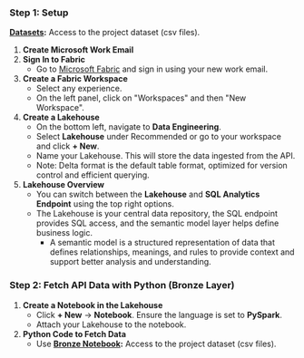 ### Step 1: Setup
**[Datasets](datasets/):** Access to the project dataset (csv files).

1. **Create Microsoft Work Email**
2. **Sign In to Fabric**
    - Go to [Microsoft Fabric](https://app.fabric.microsoft.com/) and sign in using your new work email.
3. **Create a Fabric Workspace**
    - Select any experience.
    - On the left panel, click on "Workspaces" and then "New Workspace".
4. **Create a Lakehouse**
    - On the bottom left, navigate to **Data Engineering**.
    - Select **Lakehouse** under Recommended or go to your workspace and click **+ New**.
    - Name your Lakehouse. This will store the data ingested from the API.
    - Note: Delta format is the default table format, optimized for version control and efficient querying.
5. **Lakehouse Overview**
    - You can switch between the **Lakehouse** and **SQL Analytics Endpoint** using the top right options.
    - The Lakehouse is your central data repository, the SQL endpoint provides SQL access, and the semantic model layer helps define business logic.
        - A semantic model is a structured representation of data that defines relationships, meanings, and rules to provide context and support better analysis and             understanding.

### Step 2: Fetch API Data with Python (Bronze Layer)

1. **Create a Notebook in the Lakehouse**
    - Click **+ New** → **Notebook**. Ensure the language is set to **PySpark**.
    - Attach your Lakehouse to the notebook.
2. **Python Code to Fetch Data**
   - Use **[Bronze Notebook](Microsoft-Fabric-ZedaFleet-Analysis-Project/notebooks/bronzenotebook):** Access to the project dataset (csv files).
